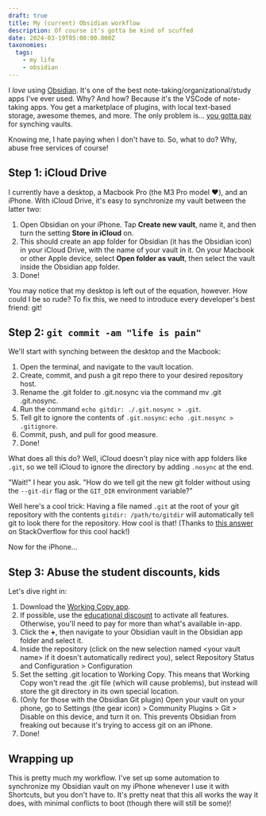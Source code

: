 ```yaml
---
draft: true
title: My (current) Obsidian workflow
description: Of course it's gotta be kind of scuffed
date: 2024-03-19T05:00:00.000Z
taxonomies:
  tags:
    - my life
    - obsidian
---
```


I *love* using [Obsidian](https://obsidian.md). It's one of the best note-taking/organizational/study apps I've ever used. Why? And how? Because it's the VSCode of note-taking apps. You get a marketplace of plugins, with local text-based storage, awesome themes, and more. The only problem is... [you gotta pay](https://obsidian.md/sync) for synching vaults.

Knowing me, I hate paying when I don't have to. So, what to do? Why, abuse free services of course!

## Step 1: iCloud Drive

I currently have a desktop, a Macbook Pro (the M3 Pro model ❤️), and an iPhone. With iCloud Drive, it's easy to synchronize my vault between the latter two:

1. Open Obsidian on your iPhone. Tap **Create new vault**, name it, and then turn the setting **Store in iCloud** on.
2. This should create an app folder for Obsidian (it has the Obsidian icon) in your iCloud Drive, with the name of your vault in it. On your Macbook or other Apple device, select **Open folder as vault**, then select the vault inside the Obsidian app folder.
3. Done!

You may notice that my desktop is left out of the equation, however. How could I be so rude? To fix this, we need to introduce every developer's best friend: git!

## Step 2: `git commit -am "life is pain"`

We'll start with synching between the desktop and the Macbook:

1. Open the terminal, and navigate to the vault location.
2. Create, commit, and push a git repo there to your desired repository host.
3. Rename the .git folder to .git.nosync via the command mv .git .git.nosync.
4. Run the command `echo gitdir: ./.git.nosync > .git`.
5. Tell git to ignore the contents of `.git.nosync`: `echo .git.nosync > .gitignore`.
6. Commit, push, and pull for good measure.
7. Done!

What does all this do? Well, iCloud doesn't play nice with app folders like `.git`, so we tell iCloud to ignore the directory by adding `.nosync` at the end.

"Wait!" I hear you ask. "How do we tell git the new git folder without using the `--git-dir` flag or the `GIT_DIR` environment variable?"

Well here's a cool trick: Having a file named `.git` at the root of your git repository with the contents `gitdir: /path/to/gitdir` will automatically tell git to look there for the repository. How cool is that! (Thanks to [this answer](https://stackoverflow.com/a/5338153) on StackOverflow for this cool hack!)

Now for the iPhone...

## Step 3: Abuse the student discounts, kids

Let's dive right in:

1. Download the [Working Copy app](https://workingcopy.app/).
2. If possible, use the [educational discount](https://workingcopy.app/education/) to activate all features. Otherwise, you'll need to pay for more than what's available in-app.
3. Click the **+**, then navigate to your Obsidian vault in the Obsidian app folder and select it.
4. Inside the repository (click on the new selection named \<your vault name> if it doesn't automatically redirect you), select Repository Status and Configuration > Configuration 
5. Set the setting .git location to Working Copy. This means that Working Copy won't read the .git file (which will cause problems), but instead will store the git directory in its own special location.
6. (Only for those with the Obsidian Git plugin) Open your vault on your phone, go to Settings (the gear icon) > Community Plugins > Git > Disable on this device, and turn it on. This prevents Obsidian from freaking out because it's trying to access git on an iPhone.
7. Done!

## Wrapping up

This is pretty much my workflow. I've set up some automation to synchronize my Obsidian vault on my iPhone whenever I use it with Shortcuts, but you don't have to. It's pretty neat that this all works the way it does, with minimal conflicts to boot (though there will still be some)!
